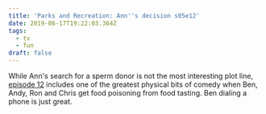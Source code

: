 ```yaml
---
title: 'Parks and Recreation: Ann''s decision s05e12'
date: 2019-06-17T19:22:03.364Z
tags:
  - tv
  - fun
draft: false
---
```

While Ann's search for a sperm donor is not the most interesting plot line, [episode 12](https://www.imdb.com/title/tt2639376/?ref_=ttep_ep12) includes one of the greatest physical bits of comedy when Ben, Andy, Ron and Chris get food poisoning from food tasting. Ben dialing a phone is just great.
